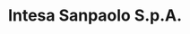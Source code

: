 ---
CF del Contraente: '00799960158'
title: Intesa Sanpaolo S.p.A.
lang: it
child_of_ref: partner-qualificati
---